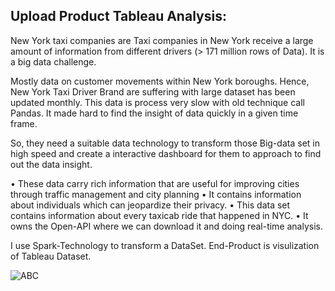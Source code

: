 ## Upload Product Tableau Analysis: 
New York taxi companies are Taxi companies in New York receive a large amount of information from different drivers (> 171 million rows of Data). It is a big data challenge. 

Mostly data on customer movements within New York boroughs. Hence, New York Taxi Driver Brand are suffering with large dataset has been updated monthly. This data is process very slow with old technique call Pandas. It made hard to find the insight of data quickly in a given time frame. 

So, they need a suitable data technology to transform those Big-data set in high speed and create a interactive dashboard for them to approach to find out the data insight. 

•	These data carry rich information that are useful for improving cities through traffic management and city planning
•	It contains information about individuals which can jeopardize their privacy. 
•	This data set contains information about every taxicab ride that happened in NYC.
•	It owns the Open-API where we can download it and doing real-time analysis.

I use Spark-Technology to transform a DataSet. 
End-Product is visulization of Tableau Dataset. 

![ABC](https://user-images.githubusercontent.com/50198601/116881243-4e27dc00-ac23-11eb-8e71-0cd5e5bca5e0.png)

